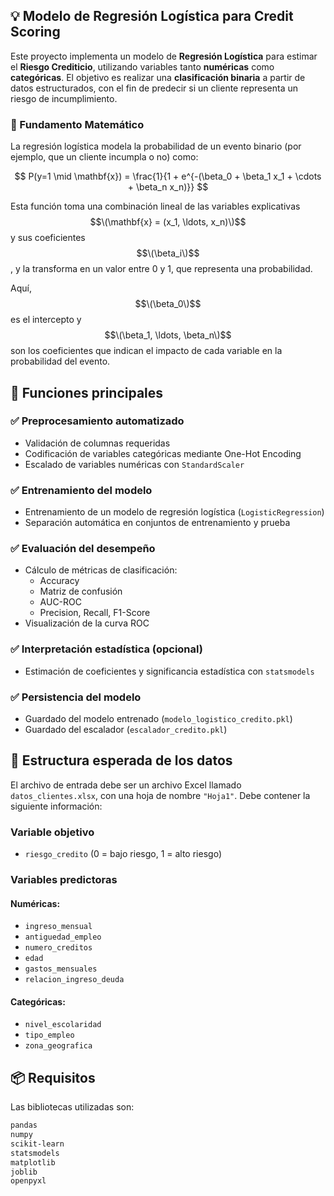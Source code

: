 ## :bulb: Modelo de Regresión Logística para Credit Scoring

Este proyecto implementa un modelo de **Regresión Logística** para estimar el **Riesgo Crediticio**, utilizando variables tanto **numéricas** como **categóricas**. El objetivo es realizar una **clasificación binaria** a partir de datos estructurados, con el fin de predecir si un cliente representa un riesgo de incumplimiento.

### 📐 Fundamento Matemático

La regresión logística modela la probabilidad de un evento binario (por ejemplo, que un cliente incumpla o no) como:

$$
P(y=1 \mid \mathbf{x}) = \frac{1}{1 + e^{-(\beta_0 + \beta_1 x_1 + \cdots + \beta_n x_n)}}
$$

Esta función toma una combinación lineal de las variables explicativas $$\(\mathbf{x} = (x_1, \ldots, x_n)\)$$ y sus coeficientes $$\(\beta_i\)$$, y la transforma en un valor entre 0 y 1, que representa una probabilidad.

Aquí, $$\(\beta_0\)$$ es el intercepto y $$\(\beta_1, \ldots, \beta_n\)$$ son los coeficientes que indican el impacto de cada variable en la probabilidad del evento.

## 📌 Funciones principales

### ✅ Preprocesamiento automatizado
- Validación de columnas requeridas
- Codificación de variables categóricas mediante One-Hot Encoding
- Escalado de variables numéricas con `StandardScaler`

### ✅ Entrenamiento del modelo
- Entrenamiento de un modelo de regresión logística (`LogisticRegression`)
- Separación automática en conjuntos de entrenamiento y prueba

### ✅ Evaluación del desempeño
- Cálculo de métricas de clasificación:
  - Accuracy
  - Matriz de confusión
  - AUC-ROC
  - Precision, Recall, F1-Score
- Visualización de la curva ROC

### ✅ Interpretación estadística (opcional)
- Estimación de coeficientes y significancia estadística con `statsmodels`

### ✅ Persistencia del modelo
- Guardado del modelo entrenado (`modelo_logistico_credito.pkl`)
- Guardado del escalador (`escalador_credito.pkl`)

## 📁 Estructura esperada de los datos

El archivo de entrada debe ser un archivo Excel llamado `datos_clientes.xlsx`, con una hoja de nombre `"Hoja1"`. Debe contener la siguiente información:

### Variable objetivo
- `riesgo_credito` (0 = bajo riesgo, 1 = alto riesgo)

### Variables predictoras

#### Numéricas:
- `ingreso_mensual`
- `antiguedad_empleo`
- `numero_creditos`
- `edad`
- `gastos_mensuales`
- `relacion_ingreso_deuda`

#### Categóricas:
- `nivel_escolaridad`
- `tipo_empleo`
- `zona_geografica`

## 📦 Requisitos

Las bibliotecas utilizadas son:

```bash
pandas
numpy
scikit-learn
statsmodels
matplotlib
joblib
openpyxl
